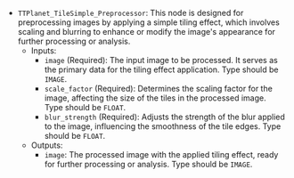 - `TTPlanet_TileSimple_Preprocessor`: This node is designed for preprocessing images by applying a simple tiling effect, which involves scaling and blurring to enhance or modify the image's appearance for further processing or analysis.
    - Inputs:
        - `image` (Required): The input image to be processed. It serves as the primary data for the tiling effect application. Type should be `IMAGE`.
        - `scale_factor` (Required): Determines the scaling factor for the image, affecting the size of the tiles in the processed image. Type should be `FLOAT`.
        - `blur_strength` (Required): Adjusts the strength of the blur applied to the image, influencing the smoothness of the tile edges. Type should be `FLOAT`.
    - Outputs:
        - `image`: The processed image with the applied tiling effect, ready for further processing or analysis. Type should be `IMAGE`.
